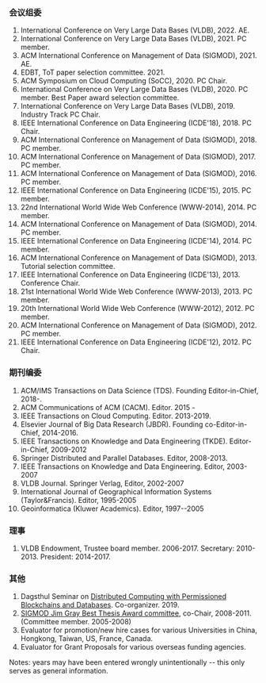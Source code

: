 ### 会议组委
<ol>
<li> International Conference on Very Large Data Bases (VLDB), 2022.
AE.

</li><li> International Conference on Very Large Data Bases (VLDB), 2021.
PC member.

</li><li> ACM International Conference on Management of Data (SIGMOD), 2021.
AE.

</li><li> EDBT, ToT paper selection committee. 2021.

</li><li> ACM Symposium on Cloud Computing (SoCC), 2020. PC Chair.

</li><li> International Conference on Very Large Data Bases (VLDB), 2020.
PC member. Best Paper award selection committee.


</li><li> International Conference on Very Large Data Bases (VLDB), 2019.
Industry Track PC Chair.

</li><li> IEEE International Conference on Data Engineering (ICDE'18), 2018.
PC Chair.

</li><li> ACM International Conference on Management of Data (SIGMOD), 2018.
PC member.

</li><li> ACM International Conference on Management of Data (SIGMOD), 2017.
PC member.

</li><li> ACM International Conference on Management of Data (SIGMOD), 2016.
PC member.

</li><li> IEEE International Conference on Data Engineering (ICDE'15), 2015. 
PC member.


</li><li>  22nd International World Wide Web Conference (WWW-2014), 2014.
PC member.

</li><li> ACM International Conference on Management of Data (SIGMOD), 2014.
PC member.

</li><li> IEEE International Conference on Data Engineering (ICDE'14), 2014. 
PC member.

</li><li> ACM International Conference on Management of Data (SIGMOD), 2013.
Tutorial selection committee.

</li><li> IEEE International Conference on Data Engineering (ICDE'13), 2013. 
Conference Chair.

</li><li>  21st International World Wide Web Conference (WWW-2013), 2013.
PC member.

</li><li>  20th International World Wide Web Conference (WWW-2012), 2012.
PC member.

</li><li> ACM International Conference on Management of Data (SIGMOD), 2012.
PC member.

</li><li>
IEEE International Conference on Data Engineering (ICDE'12), 2012. 
PC Chair.


</li></ol>

### 期刊编委

<ol>

<li>
ACM/IMS Transactions on Data Science (TDS). Founding Editor-in-Chief, 2018-.

</li><li>
ACM Communications of ACM (CACM). Editor. 2015 -

</li><li>
IEEE Transactions on Cloud Computing. Editor. 2013-2019.

</li><li>
Elsevier Journal of Big Data Research (JBDR). Founding co-Editor-in-Chief, 2014-2016.

</li><li>
IEEE Transactions on Knowledge and Data Engineering (TKDE). 
Editor-in-Chief, 2009-2012

</li><li>
Springer Distributed and Parallel Databases. Editor, 2008-2013.

</li><li>
IEEE Transactions on Knowledge and Data Engineering. Editor, 2003-2007


</li><li> VLDB Journal. Springer Verlag, Editor, 2002-2007 </li>

<li>
International Journal of Geographical Information Systems (Taylor&amp;Francis).
Editor, 1995-2005</li>

<li>
Geoinformatica (Kluwer Academics). Editor, 1997--2005 </li>
</ol>

### 理事

<ol>
<li> VLDB Endowment, Trustee board member. 2006-2017. Secretary: 2010-2013.
President: 2014-2017.
</li></ol>

### 其他

<ol>
<li>
Dagsthul Seminar on
<a href="https://www.dagstuhl.de/en/program/calendar/semhp/?semnr=19261">
Distributed Computing with Permissioned Blockchains and Databases</a>.
Co-organizer. 2019.
</li><li>
<a href="http://www.sigmod.org/awards/dissertation.html">
SIGMOD Jim Gray Best Thesis Award committee</a>, co-Chair, 2008-2011.
(Committee member. 2005-2008)
</li><li>
Evaluator for promotion/new hire cases for
various Universities in China, Hongkong, Taiwan, US, France, Canada.
</li><li>
Evaluator for Grant Proposals for various overseas funding agencies.
</li></ol>


Notes: years may have been entered wrongly unintentionally -- this only serves as general information.
